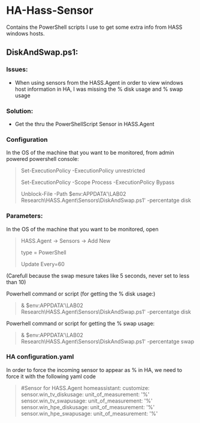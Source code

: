 # HA-Hass-Sensor
Contains the PowerShell scripts I use to get some extra info from HASS windows hosts.
## DiskAndSwap.ps1:
### Issues:
- When using sensors from the HASS.Agent in order to view windows host information in HA, I was missing the % disk usage and % swap usage

### Solution:
- Get the thru the PowerShellScript Sensor in HASS.Agent

### Configuration
In the OS of the machine that you want to be monitored, from admin powered powershell console:
>Set-ExecutionPolicy -ExecutionPolicy unrestricted
>
>Set-ExecutionPolicy -Scope Process -ExecutionPolicy Bypass
>
>Unblock-File -Path $env:APPDATA'\LAB02 Research\HASS.Agent\Sensors\DiskAndSwap.ps1' -percentatge disk

### Parameters:
In the OS of the machine that you want to be monitored, open 
>HASS.Agent -> Sensors -> Add New
>
>type = PowerShell
>
>Update Every=60

(Carefull because the swap mesure takes like 5 seconds, never set to less than 10)

Powerhell command or script (for getting the % disk usage:)

>& $env:APPDATA'\LAB02 Research\HASS.Agent\Sensors\DiskAndSwap.ps1' -percentatge disk

Powerhell command or script for getting the % swap usage: 
> & $env:APPDATA'\LAB02 Research\HASS.Agent\Sensors\DiskAndSwap.ps1' -percentatge swap

### HA configuration.yaml
In order to force the incoming sensor to appear as % in HA, we need to force it with the following yaml code
>#Sensor for HASS.Agent
>homeassistant:
>    customize:
>        sensor.win_tv_diskusage:
>            unit_of_measurement: '%'
>        sensor.win_tv_swapusage:
>            unit_of_measurement: '%'
>        sensor.win_hpe_diskusage:
>            unit_of_measurement: '%'
>        sensor.win_hpe_swapusage:
>            unit_of_measurement: '%'
